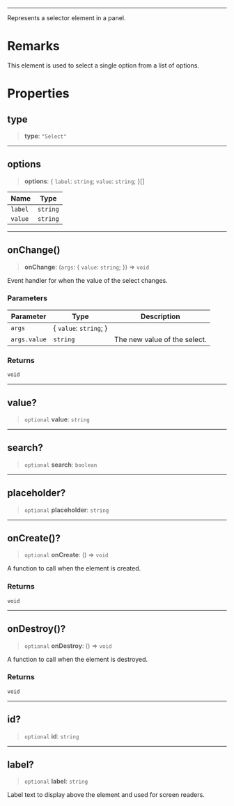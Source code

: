 ***

Represents a selector element in a panel.

# Remarks

This element is used to select a single option from a list of options.

# Properties

## type

> **type**: `"Select"`

***

## options

> **options**: \{ `label`: `string`; `value`: `string`; }\[]

| Name    | Type     |
| ------- | -------- |
| `label` | `string` |
| `value` | `string` |

***

## onChange()

> **onChange**: (`args`: \{ `value`: `string`; }) => `void`

Event handler for when the value of the select changes.

### Parameters

| Parameter    | Type                    | Description                  |
| ------------ | ----------------------- | ---------------------------- |
| `args`       | \{ `value`: `string`; } |                              |
| `args.value` | `string`                | The new value of the select. |

### Returns

`void`

***

## value?

> `optional` **value**: `string`

***

## search?

> `optional` **search**: `boolean`

***

## placeholder?

> `optional` **placeholder**: `string`

***

## onCreate()?

> `optional` **onCreate**: () => `void`

A function to call when the element is created.

### Returns

`void`

***

## onDestroy()?

> `optional` **onDestroy**: () => `void`

A function to call when the element is destroyed.

### Returns

`void`

***

## id?

> `optional` **id**: `string`

***

## label?

> `optional` **label**: `string`

Label text to display above the element and used for screen readers.
